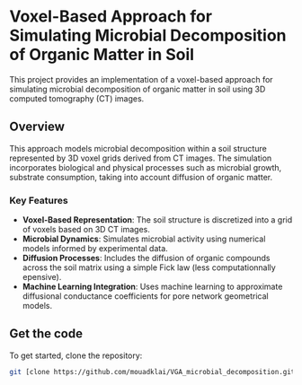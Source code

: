# Voxel-Based Approach for Simulating Microbial Decomposition of Organic Matter in Soil

This project provides an implementation of a voxel-based approach for simulating microbial decomposition of organic matter in soil using 3D computed tomography (CT) images.

## Overview

This approach models microbial decomposition within a soil structure represented by 3D voxel grids derived from CT images. The simulation incorporates biological and physical processes such as microbial growth, substrate consumption, taking into account diffusion of organic matter.

### Key Features

- **Voxel-Based Representation**: The soil structure is discretized into a grid of voxels based on 3D CT images.
- **Microbial Dynamics**: Simulates microbial activity using numerical models informed by experimental data.
- **Diffusion Processes**: Includes the diffusion of organic compounds across the soil matrix using a simple Fick law (less computationnally epensive).
- **Machine Learning Integration**: Uses machine learning to approximate diffusional conductance coefficients for pore network geometrical models. 
## Get the code

To get started, clone the repository:

```bash
git [clone https://github.com/mouadklai/VGA_microbial_decomposition.git
